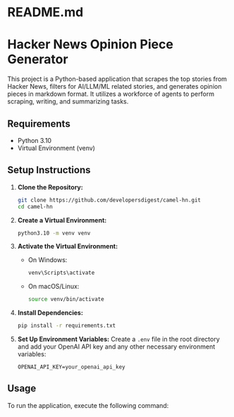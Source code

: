 # README.md

# Hacker News Opinion Piece Generator

This project is a Python-based application that scrapes the top stories from Hacker News, filters for AI/LLM/ML related stories, and generates opinion pieces in markdown format. It utilizes a workforce of agents to perform scraping, writing, and summarizing tasks.

## Requirements

- Python 3.10
- Virtual Environment (venv)

## Setup Instructions

1. **Clone the Repository:**
   ```bash
   git clone https://github.com/developersdigest/camel-hn.git
   cd camel-hn
   ```

2. **Create a Virtual Environment:**
   ```bash
   python3.10 -m venv venv
   ```

3. **Activate the Virtual Environment:**
   - On Windows:
     ```bash
     venv\Scripts\activate
     ```
   - On macOS/Linux:
     ```bash
     source venv/bin/activate
     ```

4. **Install Dependencies:**
   ```bash
   pip install -r requirements.txt
   ```

5. **Set Up Environment Variables:**
   Create a `.env` file in the root directory and add your OpenAI API key and any other necessary environment variables:
   ```plaintext
   OPENAI_API_KEY=your_openai_api_key
   ```

## Usage

To run the application, execute the following command:

